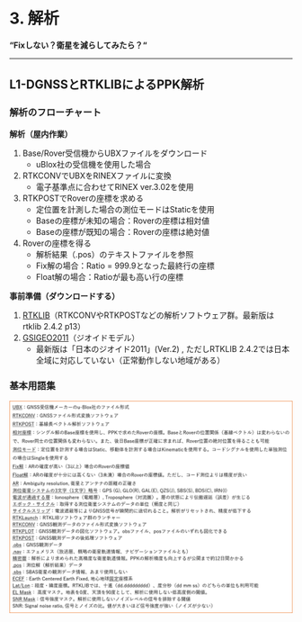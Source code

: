 # 3. 解析
**“Fixしない？衛星を減らしてみたら？“**

---

## L1-DGNSSとRTKLIBによるPPK解析

### 解析のフローチャート

**解析（屋内作業）**
1. Base/Rover受信機からUBXファイルをダウンロード
    - uBlox社の受信機を使用した場合
2. RTKCONVでUBXをRINEXファイルに変換
    - 電子基準点に合わせてRINEX ver.3.02を使用
3. RTKPOSTでRoverの座標を求める
    - 定位置を計測した場合の測位モードはStaticを使用
    - Baseの座標が未知の場合：Roverの座標は相対値
    - Baseの座標が既知の場合：Roverの座標は絶対値
4. Roverの座標を得る
    - 解析結果（.pos）のテキストファイルを参照
    - Fix解の場合：Ratio = 999.9となった最終行の座標
    - Float解の場合：Ratioが最も高い行の座標

**事前準備（ダウンロードする）**
1. [RTKLIB](https://github.com/tomojitakasu/RTKLIB)（RTKCONVやRTKPOSTなどの解析ソフトウェア群。最新版はrtklib 2.4.2 p13）
2. [GSIGEO2011](http://www.gsi.go.jp/buturisokuchi/geoid_model.html)（ジオイドモデル）
    - 最新版は「日本のジオイド2011」(Ver.2) , ただしRTKLIB 2.4.2では日本全域に対応していない（正常動作しない地域がある）

### 基本用語集

![img](./pic/1.png)
